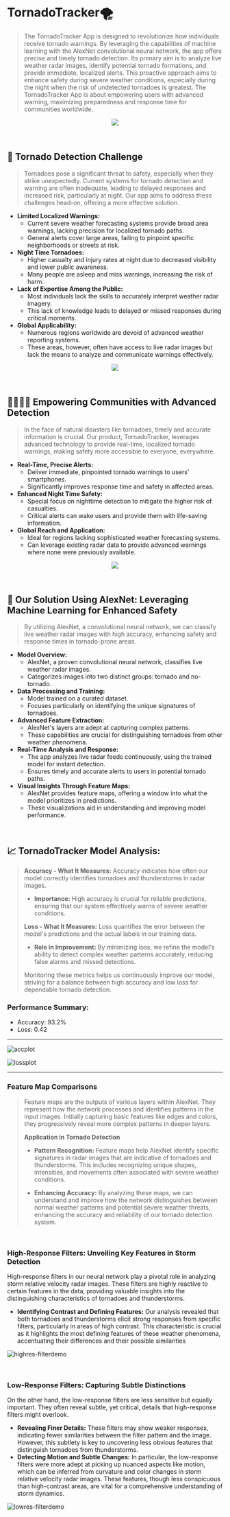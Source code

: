  #  TornadoTracker🌪️
> The TornadoTracker App is designed to revolutionize how individuals receive tornado warnings. By leveraging the capabilities of machine learning with the AlexNet convolutional neural network, the app offers precise and timely tornado detection. Its primary aim is to analyze live weather radar images, identify potential tornado formations, and provide immediate, localized alerts. This proactive approach aims to enhance safety during severe weather conditions, especially during the night when the risk of undetected tornadoes is greatest. The TornadoTracker App is about empowering users with advanced warning, maximizing preparedness and response time for communities worldwide.

<div align="center"> <img src="https://github.com/cam-alvarez/tornado-tracker/blob/main/assets/Tornadotrackerlogo.png"> </div>

&ensp;

## 🚨 Tornado Detection Challenge
> Tornadoes pose a significant threat to safety, especially when they strike unexpectedly. Current systems for tornado detection and warning are often inadequate, leading to delayed responses and increased risk, particularly at night. Our app aims to address these challenges head-on, offering a more effective solution.

- **Limited Localized Warnings:** 
  - Current severe weather forecasting systems provide broad area warnings, lacking precision for localized tornado paths.
  - General alerts cover large areas, failing to pinpoint specific neighborhoods or streets at risk.
- **Night Time Tornadoes:** 
  - Higher casualty and injury rates at night due to decreased visibility and lower public awareness.
  - Many people are asleep and miss warnings, increasing the risk of harm.
- **Lack of Expertise Among the Public:** 
  - Most individuals lack the skills to accurately interpret weather radar imagery.
  - This lack of knowledge leads to delayed or missed responses during critical moments.
- **Global Applicability:** 
  - Numerous regions worldwide are devoid of advanced weather reporting systems.
  - These areas, however, often have access to live radar images but lack the means to analyze and communicate warnings effectively.
&ensp;
 <div align="center"> <img src="https://github.com/cam-alvarez/tornado-tracker/blob/main/assets/Storm-relative-velocity%20radar-images.png"> </div>
 
 &ensp;

## 👨‍👩‍👦‍👦 Empowering Communities with Advanced Detection
> In the face of natural disasters like tornadoes, timely and accurate information is crucial. Our product, TornadoTracker, leverages advanced technology to provide real-time, localized tornado warnings, making safety more accessible to everyone, everywhere.

- **Real-Time, Precise Alerts:** 
  - Deliver immediate, pinpointed tornado warnings to users' smartphones.
  - Significantly improves response time and safety in affected areas.
- **Enhanced Night Time Safety:** 
  - Special focus on nighttime detection to mitigate the higher risk of casualties.
  - Critical alerts can wake users and provide them with life-saving information.
- **Global Reach and Application:** 
  - Ideal for regions lacking sophisticated weather forecasting systems.
  - Can leverage existing radar data to provide advanced warnings where none were previously available.
 &ensp;
 <div align="center"> <img src="https://github.com/cam-alvarez/tornado-tracker/blob/main/assets/tornadotrackermockup%20(1).gif""> </div>   

&ensp;

## 🤖 Our Solution Using AlexNet: Leveraging Machine Learning for Enhanced Safety
> By utilizing AlexNet, a convolutional neural network, we can classify live weather radar images with high accuracy, enhancing safety and response times in tornado-prone areas.

- **Model Overview:** 
  - AlexNet, a proven convolutional neural network, classifies live weather radar images.
  - Categorizes images into two distinct groups: tornado and no-tornado.
- **Data Processing and Training:** 
  - Model trained on a curated dataset.
  - Focuses particularly on identifying the unique signatures of tornadoes.
- **Advanced Feature Extraction:** 
  - AlexNet's layers are adept at capturing complex patterns.
  - These capabilities are crucial for distinguishing tornadoes from other weather phenomena.
- **Real-Time Analysis and Response:** 
  - The app analyzes live radar feeds continuously, using the trained model for instant detection.
  - Ensures timely and accurate alerts to users in potential tornado paths.
- **Visual Insights Through Feature Maps:** 
  - AlexNet provides feature maps, offering a window into what the model prioritizes in predictions.
  - These visualizations aid in understanding and improving model performance.

&ensp;
## 📈 TornadoTracker Model Analysis:

> **Accuracy - What It Measures:** Accuracy indicates how often our model correctly identifies tornadoes and thunderstorms in radar images.
> 
> - **Importance:** High accuracy is crucial for reliable predictions, ensuring that our system effectively warns of severe weather conditions.
>   
> **Loss - What It Measures:** Loss quantifies the error between the model's predictions and the actual labels in our training data.
> 
> - **Role in Improvement:** By minimizing loss, we refine the model's ability to detect complex weather patterns accurately, reducing false alarms and missed detections.
> 
> Monitoring these metrics helps us continuously improve our model, striving for a balance between high accuracy and low loss for dependable tornado detection.

 ### **Performance Summary:**
  - Accuracy:	93.2%
  - Loss: 0.42

---


![accplot](https://github.com/cam-alvarez/tornado-tracker/blob/main/assets/tornadotracker-trainacc-plot.png)

![lossplot](https://github.com/cam-alvarez/tornado-tracker/blob/main/assets/tornadotracker-loss.png)


---
### **Feature Map Comparisons**
> Feature maps are the outputs of various layers within AlexNet. They represent how the network processes and identifies patterns in the input images. Initially capturing basic features like edges and colors, they progressively reveal more complex patterns in deeper layers.
> 
> **Application in Tornado Detection**
> 
> - **Pattern Recognition:** Feature maps help AlexNet identify specific signatures in radar images that are indicative of tornadoes and thunderstorms. This includes recognizing unique shapes, intensities, and movements often associated with severe weather conditions.
> 
> - **Enhancing Accuracy:** By analyzing these maps, we can understand and improve how the network distinguishes between normal weather patterns and potential severe weather threats, enhancing the accuracy and reliability of our tornado detection system.

&ensp;

### High-Response Filters: Unveiling Key Features in Storm Detection
High-response filters in our neural network play a pivotal role in analyzing storm relative velocity radar images. These filters are highly reactive to certain features in the data, providing valuable insights into the distinguishing characteristics of tornadoes and thunderstorms.

- **Identifying Contrast and Defining Features:**
  Our analysis revealed that both tornadoes and thunderstorms elicit strong responses from specific filters, particularly in areas of high contrast. This characteristic is crucial as it highlights the most defining features of these weather phenomena, accentuating their differences and their possible similarities


![highres-filterdemo](https://github.com/cam-alvarez/tornado-tracker/blob/main/assets/HighRes-Filters-Demo.gif)

&ensp;

### Low-Response Filters: Capturing Subtle Distinctions
On the other hand, the low-response filters are less sensitive but equally important. They often reveal subtle, yet critical, details that high-response filters might overlook.

- **Revealing Finer Details:**
  These filters may show weaker responses, indicating fewer similarities between the filter pattern and the image. However, this subtlety is key to uncovering less obvious features that distinguish tornadoes from thunderstorms.
- **Detecting Motion and Subtle Changes:**
  In particular, the low-response filters were more adept at picking up nuanced aspects like motion, which can be inferred from curvature and color changes in storm relative velocity radar images. These features, though less conspicuous than high-contrast areas, are vital for a comprehensive understanding of storm dynamics.



![lowres-filterdemo](https://github.com/cam-alvarez/tornado-tracker/blob/main/assets/LowRes-Filters-Demo.gif)
